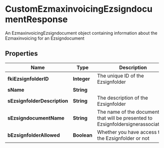 

# CustomEzmaxinvoicingEzsigndocumentResponse

An EzmaxinvoicingEzsigndocument object containing information about the Ezmaxinvoicing for an Ezsigndocument

## Properties

| Name | Type | Description | Notes |
|------------ | ------------- | ------------- | -------------|
|**fkiEzsignfolderID** | **Integer** | The unique ID of the Ezsignfolder |  |
|**sName** | **String** |  |  |
|**sEzsignfolderDescription** | **String** | The description of the Ezsignfolder |  |
|**sEzsigndocumentName** | **String** | The name of the document that will be presented to Ezsignfoldersignerassociations |  |
|**bEzsignfolderAllowed** | **Boolean** | Whether you have access to the Ezsignfolder or not |  |



